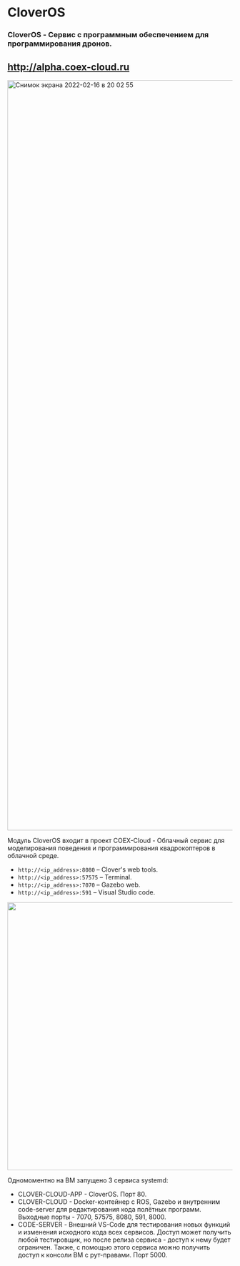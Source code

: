 # CloverOS

### CloverOS - Сервис с программным обеспечением для программирования дронов.
## http://alpha.coex-cloud.ru

<img width="1680" alt="Снимок экрана 2022-02-16 в 20 02 55" src="https://user-images.githubusercontent.com/57683566/154317387-83aa605d-06ab-418b-98a7-dd4084815c7d.png">


Модуль CloverOS входит в проект COEX-Cloud - Облачный сервис для моделирования поведения и программирования квадрокоптеров в облачной среде.

* `http://<ip_address>:8080` – Clover's web tools.
* `http://<ip_address>:57575` – Terminal.
* `http://<ip_address>:7070` – Gazebo web.
* `http://<ip_address>:591` – Visual Studio code.


<img src="https://user-images.githubusercontent.com/57683566/154319227-1a41ed9e-b7d9-484f-82ed-3586fbb76b19.png" width="600px">

Одномоментно на ВМ запущено 3 сервиса systemd:
- CLOVER-CLOUD-APP - CloverOS. Порт 80.
- CLOVER-CLOUD - Docker-контейнер с ROS, Gazebo и внутренним code-server для редактирования кода полётных программ. Выходные порты - 7070, 57575, 8080, 591, 8000.
- CODE-SERVER - Внешний VS-Code для тестирования новых функций и изменения исходного кода всех сервисов. Доступ может получить любой тестировщик, но после релиза сервиса - доступ к нему будет ограничен. Также, с помощью этого сервиса можно получить доступ к консоли ВМ с рут-правами. Порт 5000.
